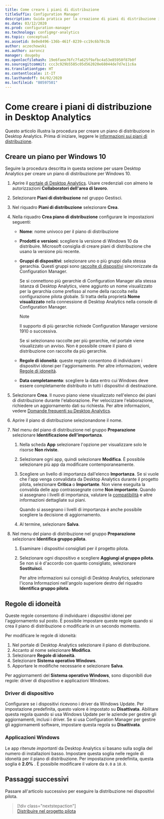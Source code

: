```yaml
---
title: Come creare i piani di distribuzione
titleSuffix: Configuration Manager
description: Guida pratica per la creazione di piani di distribuzione in Desktop Analytics.
ms.date: 03/12/2020
ms.prod: configuration-manager
ms.technology: configmgr-analytics
ms.topic: conceptual
ms.assetid: 8e0e8496-136b-461f-8239-cc19c6b78c3b
author: aczechowski
ms.author: aaroncz
manager: dougeby
ms.openlocfilehash: 19e6faee76fc7fa625f9afbc4a53e85950f87b0f
ms.sourcegitcommit: ccc3c929b5585c05d562020e68044de7d7e11c6a
ms.translationtype: HT
ms.contentlocale: it-IT
ms.lasthandoff: 04/02/2020
ms.locfileid: "80597501"
---
```

# <a name="how-to-create-deployment-plans-in-desktop-analytics"></a>Come creare i piani di distribuzione in Desktop Analytics

Questo articolo illustra la procedura per creare un piano di distribuzione in Desktop Analytics. Prima di iniziare, leggere le [informazioni sui piani di distribuzione](/sccm/desktop-analytics/about-deployment-plans).

## <a name="create-a-plan-for-windows-10"></a>Creare un piano per Windows 10

Seguire la procedura descritta in questa sezione per usare Desktop Analytics per creare un piano di distribuzione per Windows 10.

1. Aprire il [portale di Desktop Analytics](https://aka.ms/desktopanalytics). Usare credenziali con almeno le autorizzazioni **Collaboratori dell'area di lavoro**.  

2. Selezionare **Piani di distribuzione** nel gruppo Gestisci.  

3. Nel riquadro **Piani di distribuzione** selezionare **Crea**.  

4. Nella riquadro **Crea piano di distribuzione** configurare le impostazioni seguenti:  

    - **Nome**: nome univoco per il piano di distribuzione  

    - **Prodotti e versioni**: scegliere la versione di Windows 10 da distribuire. Microsoft consiglia di creare piani di distribuzione che usano la versione più recente.  

    - **Gruppi di dispositivi**: selezionare uno o più gruppi dalla stessa gerarchia. Questi gruppi sono [raccolte di dispositivi](/configmgr/desktop-analytics/connect-configmgr#bkmk_Collections) sincronizzate da Configuration Manager.

        Se si connettono più gerarchie di Configuration Manager alla stessa istanza di Desktop Analytics, viene aggiunto un nome visualizzato per la gerarchia come prefisso al nome della raccolta nella configurazione pilota globale. Si tratta della proprietà **Nome visualizzato** nella connessione di Desktop Analytics nella console di Configuration Manager.<!-- 4814075 -->

        > [!NOTE]
        > Il supporto di più gerarchie richiede Configuration Manager versione 1910 o successiva.
        >
        > Se si selezionano raccolte per più gerarchie, nel portale viene visualizzato un avviso. Non è possibile creare il piano di distribuzione con raccolte da più gerarchie.<!-- 4814075 -->

    - **Regole di idoneità**: queste regole consentono di individuare i dispositivi idonei per l'aggiornamento. Per altre informazioni, vedere [Regole di idoneità](#readiness-rules).  

    - **Data completamento**: scegliere la data entro cui Windows deve essere completamente distribuito in tutti i dispositivi di destinazione.  

5. Selezionare **Crea**. Il nuovo piano viene visualizzato nell'elenco dei piani di distribuzione durante l'elaborazione. Per velocizzare l'elaborazione, richiedere un aggiornamento dati su richiesta. Per altre informazioni, vedere [Domande frequenti su Desktop Analytics](/sccm/desktop-analytics/faq##can-i-reduce-the-amount-of-time-it-takes-for-data-to-refresh-in-my-desktop-analytics-portal).  

6. Aprire il piano di distribuzione selezionandone il nome.  

7. Nel menu del piano di distribuzione nel gruppo **Preparazione** selezionare **Identificazione dell'importanza**.  

    1. Nella scheda **App** selezionare l'opzione per visualizzare solo le risorse **Non riviste**.  

    2. Selezionare ogni app, quindi selezionare **Modifica**. È possibile selezionare più app da modificare contemporaneamente.  

    3. Scegliere un livello di importanza dall'elenco **Importanza**. Se si vuole che l'app venga convalidata da Desktop Analytics durante il progetto pilota, selezionare **Critica** o **Importante**. Non viene eseguita la convalida delle app contrassegnate come **Non importante**. Quando si assegnano i livelli di importanza, valutare la [compatibilità](/sccm/desktop-analytics/compat-assessment) e altre informazioni dettagliate sui piani.  

        Quando si assegnano i livelli di importanza è anche possibile scegliere la decisione di aggiornamento.  

    4. Al termine, selezionare **Salva**.  

8. Nel menu del piano di distribuzione nel gruppo **Preparazione** selezionare **Identifica gruppo pilota**.  

    1. Esaminare i dispositivi consigliati per il progetto pilota.  

    2. Selezionare ogni dispositivo e scegliere **Aggiungi al gruppo pilota**. Se non si è d'accordo con quanto consigliato, selezionare **Sostituisci**.  

        Per altre informazioni sui consigli di Desktop Analytics, selezionare l'icona Informazioni nell'angolo superiore destro del riquadro **Identifica gruppo pilota**.

## <a name="readiness-rules"></a>Regole di idoneità

Queste regole consentono di individuare i dispositivi idonei per l'aggiornamento sul posto. È possibile impostare queste regole quando si crea il piano di distribuzione o modificarle in un secondo momento.

Per modificare le regole di idoneità:

1. Nel portale di Desktop Analytics selezionare il piano di distribuzione.
1. Accanto al nome selezionare **Modifica**.
1. Selezionare **Regole di idoneità**.
1. Selezionare **Sistema operativo Windows**.
1. Apportare le modifiche necessarie e selezionare **Salva**.

Per aggiornamenti del **Sistema operativo Windows**, sono disponibili due regole: driver di dispositivo e applicazioni Windows.

### <a name="device-drivers"></a>Driver di dispositivo

Configurare se i dispositivi ricevono i driver da Windows Update. Per impostazione predefinita, questo valore è impostato su **Disattivata**. Abilitare questa regola quando si usa Windows Update per le aziende per gestire gli aggiornamenti, inclusi i driver. Se si usa Configuration Manager per gestire gli aggiornamenti software, impostare questa regola su **Disattivata**.

### <a name="windows-applications"></a>Applicazioni Windows

Le app ritenute *importanti* da Desktop Analytics si basano sulla soglia del numero di installazioni basso. Impostare questa soglia nelle regole di idoneità per il piano di distribuzione. Per impostazione predefinita, questa soglia è **2.0%** . È possibile modificare il valore da `0.0` a `10.0`.


## <a name="next-steps"></a>Passaggi successivi

Passare all'articolo successivo per eseguire la distribuzione nei dispositivi pilota.
> [!div class="nextstepaction"]  
> [Distribuire nel progetto pilota](/sccm/desktop-analytics/deploy-pilot)  
